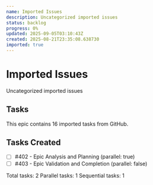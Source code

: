 ```yaml
---
name: Imported Issues
description: Uncategorized imported issues
status: backlog
progress: 0%
updated: 2025-09-05T03:10:43Z
created: 2025-08-21T23:35:08.638730
imported: true
---
```


# Imported Issues

Uncategorized imported issues

## Tasks

This epic contains 16 imported tasks from GitHub.

## Tasks Created
- [ ] #402 - Epic Analysis and Planning (parallel: true)
- [ ] #403 - Epic Validation and Completion (parallel: false)

Total tasks: 2
Parallel tasks: 1
Sequential tasks: 1
